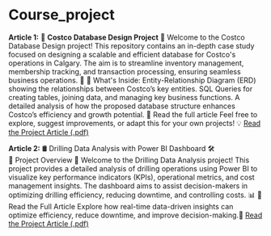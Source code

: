 # Course_project
**Article 1:** 🛒 **Costco Database Design Project** 🛒
Welcome to the Costco Database Design project! This repository contains an in-depth case study focused on designing a scalable and efficient database for Costco's operations in Calgary. The aim is to streamline inventory management, membership tracking, and transaction processing, ensuring seamless business operations. 🚀
📄 What's Inside:
Entity-Relationship Diagram (ERD) showing the relationships between Costco’s key entities.
SQL Queries for creating tables, joining data, and managing key business functions.
A detailed analysis of how the proposed database structure enhances Costco’s efficiency and growth potential.
🔗 Read the full article
Feel free to explore, suggest improvements, or adapt this for your own projects! 💡 
[Read the Project Article (.pdf)](https://github.com/Naeempatel801/Course_project/blob/main/Article%20on%20Database%20Design%20for%20Costco%20Corporation.pdf)


**Article 2:** 🛢️ Drilling Data Analysis with Power BI Dashboard 🛠️  
🚀 Project Overview 🚀
Welcome to the Drilling Data Analysis project! This project provides a detailed analysis of drilling operations using Power BI to visualize key performance indicators (KPIs), operational metrics, and cost management insights. The dashboard aims to assist decision-makers in optimizing drilling efficiency, reducing downtime, and controlling costs. 📊
📄 Read the Full Article
Explore how real-time data-driven insights can optimize efficiency, reduce downtime, and improve decision-making.📄
[Read the Project Article (.pdf)](https://github.com/Naeempatel801/Course_project/blob/main/Article%20on%20Drilling%20Data%20Analysis%20Using%20Power%20BI%20Dashboard.pdf)
